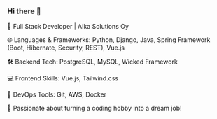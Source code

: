 ### Hi there 👋

🚀 Full Stack Developer | Aika Solutions Oy

🌐 Languages & Frameworks: Python, Django, Java, Spring Framework (Boot, Hibernate, Security, REST), Vue.js

🛠️ Backend Tech: PostgreSQL, MySQL, Wicked Framework

💻 Frontend Skills: Vue.js, Tailwind.css

🤖 DevOps Tools: Git, AWS, Docker

🌟 Passionate about turning a coding hobby into a dream job!
